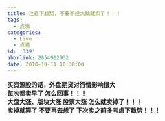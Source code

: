 ```yaml
---
title: 注意下趋势，不要不经大脑就卖了！！！
tags:
  - 点滴
categories:
  - Live
  - 点滴
id: '339'
abbrlink: 2854902932
date: 2010-10-11 10:38:00
---
```


**买资源股的话，外盘期货对行情影响很大  
每次都卖早了 怎么回事！！！  
大盘大涨、版块大涨 股票大涨 怎么就卖掉了！！！  
卖掉就算了 不要再去想了 下次卖之前多考虑下趋势！！！**